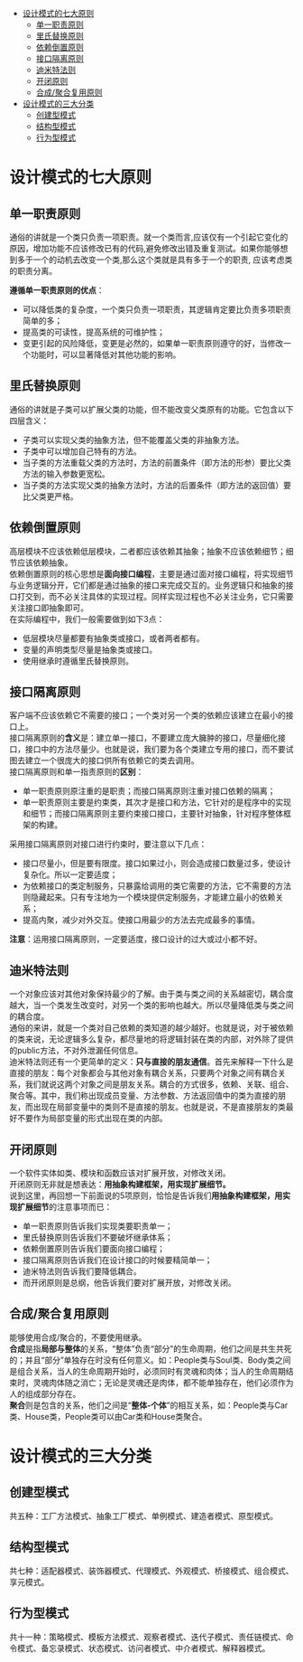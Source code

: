 * [设计模式的七大原则](#设计模式的七大原则)
    * [单一职责原则](#单一职责原则)
    * [里氏替换原则](#里氏替换原则)
    * [依赖倒置原则](#依赖倒置原则)
    * [接口隔离原则](#接口隔离原则)
    * [迪米特法则](#迪米特法则)
    * [开闭原则](#开闭原则)
    * [合成/聚合复用原则](#合成聚合复用原则)
* [设计模式的三大分类](#设计模式的三大分类)
    * [创建型模式](#创建型模式)
    * [结构型模式](#结构型模式)
    * [行为型模式](#行为型模式)

# 设计模式的七大原则   
## 单一职责原则
通俗的讲就是一个类只负责一项职责。就一个类而言,应该仅有一个引起它变化的原因，增加功能不应该修改已有的代码,避免修改出错及重复测试。如果你能够想到多于一个的动机去改变一个类,那么这个类就是具有多于一个的职责, 应该考虑类的职责分离。    

**遵循单一职责原则的优点**：   
- 可以降低类的复杂度，一个类只负责一项职责，其逻辑肯定要比负责多项职责简单的多；
- 提高类的可读性，提高系统的可维护性；
- 变更引起的风险降低，变更是必然的，如果单一职责原则遵守的好，当修改一个功能时，可以显著降低对其他功能的影响。    

## 里氏替换原则    
通俗的讲就是子类可以扩展父类的功能，但不能改变父类原有的功能。它包含以下四层含义：    
- 子类可以实现父类的抽象方法，但不能覆盖父类的非抽象方法。
- 子类中可以增加自己特有的方法。
- 当子类的方法重载父类的方法时，方法的前置条件（即方法的形参）要比父类方法的输入参数更宽松。
- 当子类的方法实现父类的抽象方法时，方法的后置条件（即方法的返回值）要比父类更严格。    

## 依赖倒置原则    
高层模块不应该依赖低层模块，二者都应该依赖其抽象；抽象不应该依赖细节；细节应该依赖抽象。   
依赖倒置原则的核心思想是**面向接口编程**，主要是通过面对接口编程，将实现细节与业务逻辑分开，它们都是通过抽象的接口来完成交互的。业务逻辑只和抽象的接口打交到，而不必关注具体的实现过程。同样实现过程也不必关注业务，它只需要关注接口即抽象即可。   
在实际编程中，我们一般需要做到如下3点：   
- 低层模块尽量都要有抽象类或接口，或者两者都有。
- 变量的声明类型尽量是抽象类或接口。
- 使用继承时遵循里氏替换原则。   

## 接口隔离原则    
客户端不应该依赖它不需要的接口；一个类对另一个类的依赖应该建立在最小的接口上。   
接口隔离原则的**含义**是：建立单一接口，不要建立庞大臃肿的接口，尽量细化接口，接口中的方法尽量少。也就是说，我们要为各个类建立专用的接口，而不要试图去建立一个很庞大的接口供所有依赖它的类去调用。   
接口隔离原则和单一指责原则的**区别**：   
- 单一职责原则原注重的是职责；而接口隔离原则注重对接口依赖的隔离；
- 单一职责原则主要是约束类，其次才是接口和方法，它针对的是程序中的实现和细节；而接口隔离原则主要约束接口接口，主要针对抽象，针对程序整体框架的构建。      

采用接口隔离原则对接口进行约束时，要注意以下几点：    
- 接口尽量小，但是要有限度。接口如果过小，则会造成接口数量过多，使设计复杂化。所以一定要适度；
- 为依赖接口的类定制服务，只暴露给调用的类它需要的方法，它不需要的方法则隐藏起来。只有专注地为一个模块提供定制服务，才能建立最小的依赖关系；
- 提高内聚，减少对外交互。使接口用最少的方法去完成最多的事情。   

**注意**：运用接口隔离原则，一定要适度，接口设计的过大或过小都不好。    

## 迪米特法则   
一个对象应该对其他对象保持最少的了解。由于类与类之间的关系越密切，耦合度越大，当一个类发生改变时，对另一个类的影响也越大。所以尽量降低类与类之间的耦合度。  
通俗的来讲，就是一个类对自己依赖的类知道的越少越好。也就是说，对于被依赖的类来说，无论逻辑多么复杂，都尽量地的将逻辑封装在类的内部，对外除了提供的public方法，不对外泄漏任何信息。   
迪米特法则还有一个更简单的定义：**只与直接的朋友通信**。首先来解释一下什么是直接的朋友：每个对象都会与其他对象有耦合关系，只要两个对象之间有耦合关系，我们就说这两个对象之间是朋友关系。耦合的方式很多，依赖、关联、组合、聚合等。其中，我们称出现成员变量、方法参数、方法返回值中的类为直接的朋友，而出现在局部变量中的类则不是直接的朋友。也就是说，不是直接朋友的类最好不要作为局部变量的形式出现在类的内部。   
## 开闭原则   
一个软件实体如类、模块和函数应该对扩展开放，对修改关闭。   
开闭原则无非就是想表达：**用抽象构建框架，用实现扩展细节。**   
说到这里，再回想一下前面说的5项原则，恰恰是告诉我们**用抽象构建框架，用实现扩展细节**的注意事项而已：   
- 单一职责原则告诉我们实现类要职责单一；
- 里氏替换原则告诉我们不要破坏继承体系；
- 依赖倒置原则告诉我们要面向接口编程；
- 接口隔离原则告诉我们在设计接口的时候要精简单一；
- 迪米特法则告诉我们要降低耦合。
- 而开闭原则是总纲，他告诉我们要对扩展开放，对修改关闭。   

## 合成/聚合复用原则    
能够使用合成/聚合的，不要使用继承。   
**合成**是指**局部与整体**的关系，“整体”负责“部分”的生命周期，他们之间是共生共死的；并且“部分”单独存在时没有任何意义。如：People类与Soul类、Body类之间是组合关系，当人的生命周期开始时，必须同时有灵魂和肉体；当人的生命周期结束时，灵魂肉体随之消亡；无论是灵魂还是肉体，都不能单独存在，他们必须作为人的组成部分存在。    
**聚合**则是包含的关系，他们之间是“**整体-个体**”的相互关系，如：People类与Car类、House类，People类可以由Car类和House类聚合。


# 设计模式的三大分类
## 创建型模式
共五种：工厂方法模式、抽象工厂模式、单例模式、建造者模式、原型模式。

## 结构型模式
共七种：适配器模式、装饰器模式、代理模式、外观模式、桥接模式、组合模式、享元模式。
## 行为型模式
共十一种：策略模式、模板方法模式、观察者模式、迭代子模式、责任链模式、命令模式、备忘录模式、状态模式、访问者模式、中介者模式、解释器模式。